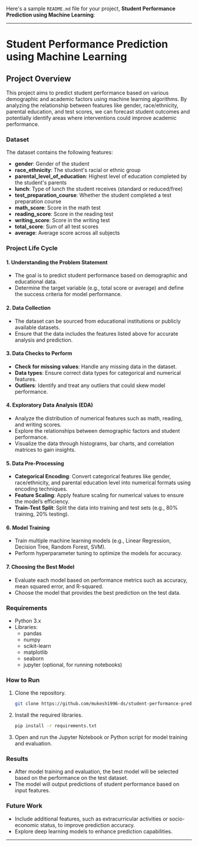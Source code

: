 Here's a sample `README.md` file for your project, **Student Performance Prediction using Machine Learning**:

---

# Student Performance Prediction using Machine Learning

## Project Overview

This project aims to predict student performance based on various demographic and academic factors using machine learning algorithms. By analyzing the relationship between features like gender, race/ethnicity, parental education, and test scores, we can forecast student outcomes and potentially identify areas where interventions could improve academic performance.

### Dataset

The dataset contains the following features:

- **gender**: Gender of the student
- **race_ethnicity**: The student's racial or ethnic group
- **parental_level_of_education**: Highest level of education completed by the student's parents
- **lunch**: Type of lunch the student receives (standard or reduced/free)
- **test_preparation_course**: Whether the student completed a test preparation course
- **math_score**: Score in the math test
- **reading_score**: Score in the reading test
- **writing_score**: Score in the writing test
- **total_score**: Sum of all test scores
- **average**: Average score across all subjects

### Project Life Cycle

#### 1. Understanding the Problem Statement
- The goal is to predict student performance based on demographic and educational data.
- Determine the target variable (e.g., total score or average) and define the success criteria for model performance.

#### 2. Data Collection
- The dataset can be sourced from educational institutions or publicly available datasets.
- Ensure that the data includes the features listed above for accurate analysis and prediction.

#### 3. Data Checks to Perform
- **Check for missing values**: Handle any missing data in the dataset.
- **Data types**: Ensure correct data types for categorical and numerical features.
- **Outliers**: Identify and treat any outliers that could skew model performance.

#### 4. Exploratory Data Analysis (EDA)
- Analyze the distribution of numerical features such as math, reading, and writing scores.
- Explore the relationships between demographic factors and student performance.
- Visualize the data through histograms, bar charts, and correlation matrices to gain insights.

#### 5. Data Pre-Processing
- **Categorical Encoding**: Convert categorical features like gender, race/ethnicity, and parental education level into numerical formats using encoding techniques.
- **Feature Scaling**: Apply feature scaling for numerical values to ensure the model’s efficiency.
- **Train-Test Split**: Split the data into training and test sets (e.g., 80% training, 20% testing).

#### 6. Model Training
- Train multiple machine learning models (e.g., Linear Regression, Decision Tree, Random Forest, SVM).
- Perform hyperparameter tuning to optimize the models for accuracy.

#### 7. Choosing the Best Model
- Evaluate each model based on performance metrics such as accuracy, mean squared error, and R-squared.
- Choose the model that provides the best prediction on the test data.

### Requirements

- Python 3.x
- Libraries:
  - pandas
  - numpy
  - scikit-learn
  - matplotlib
  - seaborn
  - jupyter (optional, for running notebooks)

### How to Run

1. Clone the repository.
   ```bash
   git clone https://github.com/mukesh1996-ds/student-performance-prediction.git
   ```
2. Install the required libraries.
   ```bash
   pip install -r requirements.txt
   ```
3. Open and run the Jupyter Notebook or Python script for model training and evaluation.

### Results

- After model training and evaluation, the best model will be selected based on the performance on the test dataset.
- The model will output predictions of student performance based on input features.

### Future Work

- Include additional features, such as extracurricular activities or socio-economic status, to improve prediction accuracy.
- Explore deep learning models to enhance prediction capabilities.

---
